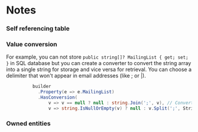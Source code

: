 # Notes

### Self referencing table


### Value conversion

For example, you can not store  ```public string[]? MailingList { get; set; }``` in SQL database but you can create a converter to convert the string array into a single string for storage and vice versa for retrieval. 
You can choose a delimiter that won't appear in email addresses (like ; or |).
```csharp
          builder
            .Property(e => e.MailingList)
            .HasConversion(
                v => v == null ? null : string.Join(';', v), // Convert string array to a single string or null
                v => string.IsNullOrEmpty(v) ? null : v.Split(';', StringSplitOptions.RemoveEmptyEntries) // Convert single string back to a string array or null
```

### Owned entities
